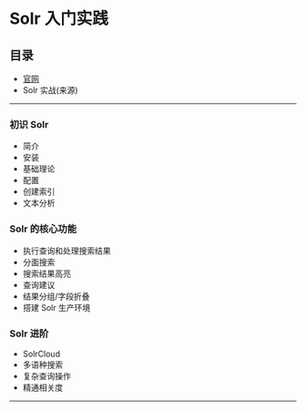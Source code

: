 #   Solr 入门实践

##   目录
-   [官网](https://lucene.apache.org/solr/)
-   Solr 实战(来源)

----


### 初识 Solr
-   简介
-   安装
-   基础理论
-   配置
-   创建索引
-   文本分析

### Solr 的核心功能
-   执行查询和处理搜索结果
-   分面搜索
-   搜索结果高亮
-   查询建议
-   结果分组/字段折叠
-   搭建 Solr 生产环境


### Solr 进阶
-   SolrCloud
-   多语种搜索
-   复杂查询操作
-   精通相关度


----

